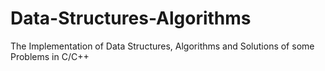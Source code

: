 # Data-Structures-Algorithms
The Implementation of Data Structures, Algorithms and Solutions of some Problems in C/C++
